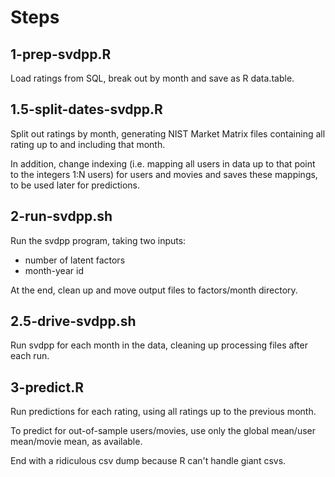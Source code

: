 # Steps

## 1-prep-svdpp.R

Load ratings from SQL, break out by month and save as R data.table.

## 1.5-split-dates-svdpp.R

Split out ratings by month, generating NIST Market Matrix files containing all rating up to and including that month.

In addition, change indexing (i.e. mapping all users in data up to that point to the integers 1:N users) for users and movies and saves these mappings,
to be used later for predictions.

## 2-run-svdpp.sh

Run the svdpp program, taking two inputs:

 - number of latent factors
 - month-year id

At the end, clean up and move output files to factors/month directory.

## 2.5-drive-svdpp.sh

Run svdpp for each month in the data, cleaning up processing files after each run.

## 3-predict.R

Run predictions for each rating, using all ratings up to the previous month.

To predict for out-of-sample users/movies, use only the global mean/user mean/movie mean, as available.

End with a ridiculous csv dump because R can't handle giant csvs.


